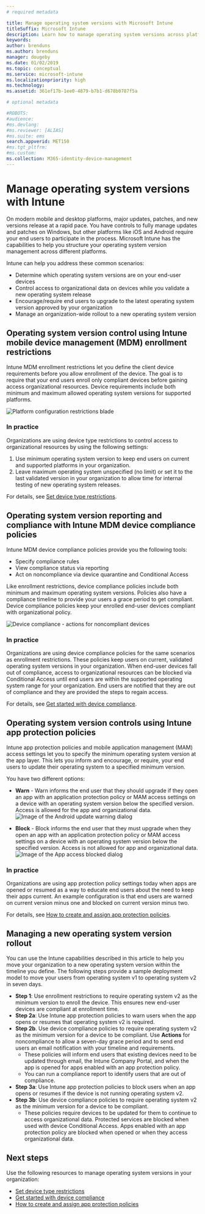 ```yaml
---
# required metadata

title: Manage operating system versions with Microsoft Intune
titleSuffix: Microsoft Intune
description: Learn how to manage operating system versions across platforms with Microsoft Intune. 
keywords:
author: brenduns
ms.author: brenduns
manager: dougeby
ms.date: 01/02/2019
ms.topic: conceptual
ms.service: microsoft-intune
ms.localizationpriority: high
ms.technology:
ms.assetid: 361ef17b-1ee0-4879-b7b1-d678b0787f5a

# optional metadata

#ROBOTS:
#audience:
#ms.devlang:
#ms.reviewer: [ALIAS]
#ms.suite: ems
search.appverid: MET150
#ms.tgt_pltfrm:
#ms.custom:
ms.collection: M365-identity-device-management
---
```


# Manage operating system versions with Intune
On modern mobile and desktop platforms, major updates, patches, and new versions release at a rapid pace. You have controls to fully manage updates and patches on Windows, but other platforms like iOS and Android require your end users to participate in the process.  Microsoft Intune has the capabilities to help you structure your operating system version management across different platforms.

Intune can help you address these common scenarios: 
- Determine which operating system versions are on your end-user devices
- Control access to organizational data on devices while you validate a new operating system release
- Encourage/require end users to upgrade to the latest operating system version approved by your organization
- Manage an organization-wide rollout to a new operating system version
  
## Operating system version control using Intune mobile device management (MDM) enrollment restrictions
Intune MDM enrollment restrictions let you define the client device requirements before you allow enrollment of the device. The goal is to require that your end users enroll only compliant devices before gaining access organizational resources. Device requirements include both minimum and maximum allowed operating system versions for supported platforms.

![Platform configuration restrictions blade](./media/os-version-platform-configurations.png)

### In practice

Organizations are using device type restrictions to control access to organizational resources by using the following settings:

1. Use minimum operating system version to keep end users on current and supported platforms in your organization.
2. Leave maximum operating system unspecified (no limit) or set it to the last validated version in your organization to allow time for internal testing of new operating system releases.

For details, see [Set device type restrictions](enrollment/enrollment-restrictions-set.md#create-a-device-type-restriction).

## Operating system version reporting and compliance with Intune MDM device compliance policies

Intune MDM device compliance policies provide you the following tools:

- Specify compliance rules
- View compliance status via reporting
- Act on noncompliance via device quarantine and Conditional Access

Like enrollment restrictions, device compliance policies include both minimum and maximum operating system versions. Policies also have a compliance timeline to provide your users a grace period to get compliant. Device compliance policies keep your enrolled end-user devices compliant with organizational policy.

![Device compliance - actions for noncompliant devices](./media/os-version-actions-noncompliance.png)

### In practice
Organizations are using device compliance policies for the same scenarios as enrollment restrictions. These policies keep users on current, validated operating system versions in your organization. When end-user devices fall out of compliance, access to organizational resources can be blocked via Conditional Access until end users are within the supported operating system range for your organization. End users are notified that they are out of compliance and they are provided the steps to regain access.   

For details, see [Get started with device compliance](protect/device-compliance-get-started.md).
 
## Operating system version controls using Intune app protection policies    
Intune app protection policies and mobile application management (MAM) access settings let you to specify the minimum operating system version at the app layer. This lets you inform and encourage, or require, your end users to update their operating system to a specified minimum version.
 
You have two different options: 
- **Warn** - Warn informs the end user that they should upgrade if they open an app with an application protection policy or MAM access settings on a device with an operating system version below the specified version. Access is allowed for the app and organizational data.
  ![Image of the Android update warning dialog](./media/os-version-update-warning.png) 

- **Block** - Block informs the end user that they must upgrade when they open an app with an application protection policy or MAM access settings on a device with an operating system version below the specified version. Access is not allowed for app and organizational data.
  ![Image of the App access blocked dialog](./media/os-version-access-blocked.png)

### In practice
Organizations are using app protection policy settings today when apps are opened or resumed as a way to educate end users about the need to keep their apps current. An example configuration is that end users are warned on current version minus one and blocked on current version minus two.
 
For details, see [How to create and assign app protection policies](apps/app-protection-policies.md).

## Managing a new operating system version rollout
You can use the Intune capabilities described in this article to help you move your organization to a new operating system version within the timeline you define. The following steps provide a sample deployment model to move your users from operating system v1 to operating system v2 in seven days.
- **Step 1**: Use enrollment restrictions to require operating system v2 as the minimum version to enroll the device. This ensures new end-user devices are compliant at enrollment time.
- **Step 2a**: Use Intune app protection policies to warn users when the app opens or resumes that operating system v2 is required.
- **Step 2b**. Use device compliance policies to require operating system v2 as the minimum version for a device to be compliant. Use **Actions** for noncompliance to allow a seven-day grace period and to send end users an email notification with your timeline and requirements.
  - These policies will inform end users that existing devices need to be updated through email, the Intune Company Portal, and when the app is opened for apps enabled with an app protection policy.
  - You can run a compliance report to identify users that are out of compliance. 
- **Step 3a**: Use Intune app protection policies to block users when an app opens or resumes if the device is not running operating system v2.
- **Step 3b**: Use device compliance policies to require operating system v2 as the minimum version for a device to be compliant.
  - These policies require devices to be updated for them to continue to access organizational data. Protected services are blocked when used with device Conditional Access. Apps enabled with an app protection policy are blocked when opened or when they access organizational data.

## Next steps

Use the following resources to manage operating system versions in your organization:

- [Set device type restrictions](enrollment/enrollment-restrictions-set.md#create-a-device-type-restriction)
- [Get started with device compliance](protect/device-compliance-get-started.md)
- [How to create and assign app protection policies](apps/app-protection-policies.md)
